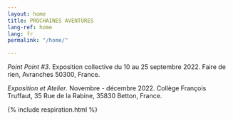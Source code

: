 ```yaml
---
layout: home
title: PROCHAINES AVENTURES
lang-ref: home
lang: fr
permalink: "/home/"

---
```

_Point Point #3_. Exposition collective du 10 au 25 septembre 2022. Faire de rien, Avranches 50300, France.

_Exposition et Atelier_. Novembre - décembre 2022. Collège François Truffaut, 35 Rue de la Rabine, 35830 Betton, France.

{% include respiration.html %}